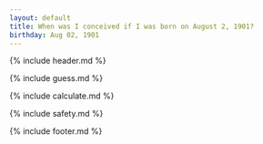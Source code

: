 ```yaml
---
layout: default
title: When was I conceived if I was born on August 2, 1901?
birthday: Aug 02, 1901
---
```


{% include header.md %}

{% include guess.md %}

{% include calculate.md %}

{% include safety.md %}

{% include footer.md %}



